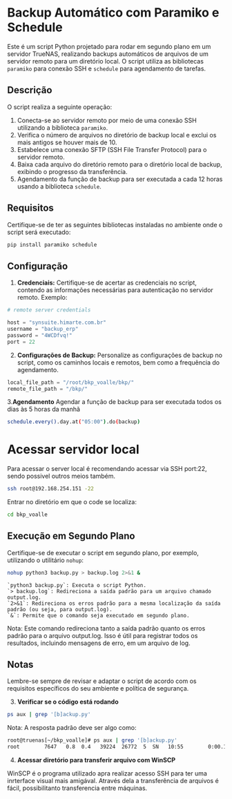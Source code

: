 # Backup Automático com Paramiko e Schedule

Este é um script Python projetado para rodar em segundo plano em um servidor TrueNAS, realizando backups automáticos de arquivos de um servidor remoto para um diretório local. O script utiliza as bibliotecas `paramiko` para conexão SSH e `schedule` para agendamento de tarefas.

## Descrição

O script realiza a seguinte operação:

1. Conecta-se ao servidor remoto por meio de uma conexão SSH utilizando a biblioteca `paramiko`.
2. Verifica o número de arquivos no diretório de backup local e exclui os mais antigos se houver mais de 10.
3. Estabelece uma conexão SFTP (SSH File Transfer Protocol) para o servidor remoto.
4. Baixa cada arquivo do diretório remoto para o diretório local de backup, exibindo o progresso da transferência.
5. Agendamento da função de backup para ser executada a cada 12 horas usando a biblioteca `schedule`.

## Requisitos

Certifique-se de ter as seguintes bibliotecas instaladas no ambiente onde o script será executado:

```bash
pip install paramiko schedule
```

## Configuração

1. **Credenciais:**
   Certifique-se de acertar as credenciais no script, contendo as informações necessárias para autenticação no servidor remoto. Exemplo:

```python
# remote server credentials

host = "synsuite.himarte.com.br"
username = "backup_erp"
password = "4WCDfvq!"
port = 22
```

2. **Configurações de Backup:**
Personalize as configurações de backup no script, como os caminhos locais e remotos, bem como a frequência do agendamento.

 ```python
 local_file_path = "/root/bkp_voalle/bkp/"
 remote_file_path = "/bkp/"
 ```

3.**Agendamento**
Agendar a função de backup para ser executada todos os dias às 5 horas da manhã

```bash
schedule.every().day.at("05:00").do(backup)
```

# Acessar servidor local

Para acessar o server local é recomendando acessar via SSH port:22, sendo possivel outros meios também.

```bash
ssh root@192.168.254.151 -22
```

Entrar no diretório em que o code se localiza:
```bash
cd bkp_voalle
```

## Execução em Segundo Plano

Certifique-se de executar o script em segundo plano, por exemplo, utilizando o utilitário `nohup`:

```bash
nohup python3 backup.py > backup.log 2>&1 &
```

    `python3 backup.py`: Executa o script Python.
    `> backup.log`: Redireciona a saída padrão para um arquivo chamado output.log.
    `2>&1`: Redireciona os erros padrão para a mesma localização da saída padrão (ou seja, para output.log).
    `&`: Permite que o comando seja executado em segundo plano.

Nota: Este comando redireciona tanto a saída padrão quanto os erros padrão para o arquivo output.log. Isso é útil para registrar todos os resultados, incluindo mensagens de erro, em um arquivo de log.

## Notas

Lembre-se sempre de revisar e adaptar o script de acordo com os requisitos específicos do seu ambiente e política de segurança.

3. **Verificar se o código está rodando**

```bash
ps aux | grep '[b]ackup.py'
```

Nota: A resposta padrão deve ser algo como:

```bash
root@truenas[~/bkp_voalle]# ps aux | grep '[b]ackup.py'
root        7647   0.8  0.4   39224  26772  5  SN   10:55        0:00.12 python3 backup.py (python3.9)
```

4. **Acessar diretório para transferir arquivo com WinSCP**

WinSCP é o programa utilizado apra realizar acesso SSH para ter uma inrterface visual mais amigával. Através dela a transferência de arquivos é fácil, possibilitanto transferencia entre máquinas.
